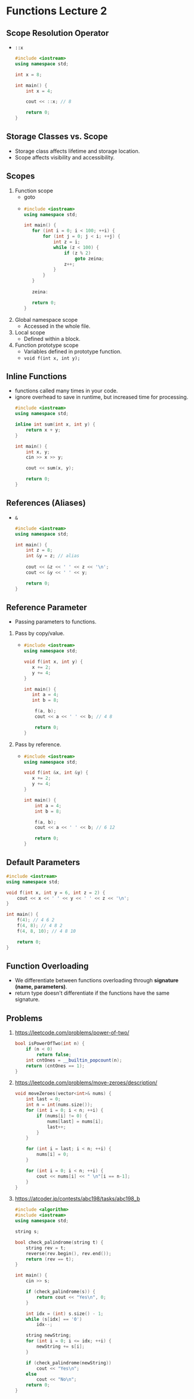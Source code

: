 # Functions Lecture 2

## Scope Resolution Operator
- `::x`
    ```c++
    #include <iostream>
    using namespace std;
    
    int x = 8;
    
    int main() {
        int x = 4;
    
        cout << ::x; // 8
    
        return 0;
    }
    ```

## Storage Classes vs. Scope
- Storage class affects lifetime and storage location.
- Scope affects visibility and accessibility.

## Scopes
1. Function scope
    - goto
    - ```c++
      #include <iostream>
      using namespace std;

      int main() {
         for (int i = 0; i < 100; ++i) {
             for (int j = 0; j < i; ++j) {
                 int z = i;
                 while (z < 100) {
                     if (z % 2)
                         goto zeina;
                     z++;
                 }
             }
         }
        
         zeina:
      
         return 0;
      }
      ```
2. Global namespace scope
    - Accessed in the whole file.
3. Local scope
    - Defined within a block.
4. Function prototype scope
    - Variables defined in prototype function.
    - `void f(int x, int y);`

## Inline Functions
- functions called many times in your code.
- ignore overhead to save in runtime, but increased time for processing.
    ```c++
    #include <iostream>
    using namespace std;
    
    inline int sum(int x, int y) {
        return x + y;
    }
    
    int main() {
        int x, y;
        cin >> x >> y;
    
        cout << sum(x, y);
    
        return 0;
    }
    ```

## References (Aliases)
- `&`
    ```c++
    #include <iostream>
    using namespace std;
    
    int main() {
        int z = 8;
        int &y = z; // alias
        
        cout << &z << ' ' << z << '\n';
        cout << &y << ' ' << y;
    
        return 0;
    }
    ```

## Reference Parameter
- Passing parameters to functions.
1. Pass by copy/value.
   - ```c++
     #include <iostream>
     using namespace std;

     void f(int x, int y) {
        x += 2;
        y += 4;
     }

     int main() {
        int a = 4;
        int b = 8;

         f(a, b);
         cout << a << ' ' << b; // 4 8

         return 0;
     }
     ```
2. Pass by reference.
    - ```c++
      #include <iostream>
      using namespace std;

      void f(int &x, int &y) {
         x += 2;
         y += 4;
      }

      int main() {
          int a = 4;
          int b = 8;

          f(a, b);
          cout << a << ' ' << b; // 6 12

          return 0;
      }
      ```

## Default Parameters
```c++
#include <iostream>
using namespace std;

void f(int x, int y = 6, int z = 2) {
    cout << x << ' ' << y << ' ' << z << '\n';
}

int main() {
    f(4); // 4 6 2
    f(4, 8); // 4 8 2
    f(4, 8, 10); // 4 8 10

    return 0;
}
```

## Function Overloading
- We differentiate between functions overloading through **signature (name, parameters)**.
- return type doesn't differentiate if the functions have the same signature.

## Problems
1. https://leetcode.com/problems/power-of-two/
    ```c++
    bool isPowerOfTwo(int n) {
        if (n < 0)
            return false;
        int cntOnes = __builtin_popcount(n);
        return (cntOnes == 1);
    }
   ```
2. https://leetcode.com/problems/move-zeroes/description/
    ```c++
    void moveZeroes(vector<int>& nums) {
        int last = 0;
        int n = int(nums.size());
        for (int i = 0; i < n; ++i) {
            if (nums[i] != 0) {
                nums[last] = nums[i];
                last++;
            }
        }
    
        for (int i = last; i < n; ++i) {
            nums[i] = 0;
        }
    
        for (int i = 0; i < n; ++i) {
            cout << nums[i] << " \n"[i == n-1];
        }
    }
    ```
3. https://atcoder.jp/contests/abc198/tasks/abc198_b
    ```c++
    #include <algorithm>
    #include <iostream>
    using namespace std;
    
    string s;
    
    bool check_palindrome(string t) {
        string rev = t;
        reverse(rev.begin(), rev.end());
        return (rev == t);
    }
    
    int main() {
        cin >> s;
    
        if (check_palindrome(s)) {
            return cout << "Yes\n", 0;
        }
    
        int idx = (int) s.size() - 1;
        while (s[idx] == '0')
            idx--;
    
        string newString;
        for (int i = 0; i <= idx; ++i) {
            newString += s[i];
        }
    
        if (check_palindrome(newString))
            cout << "Yes\n";
        else
            cout << "No\n";
        return 0;
    }
    ```
